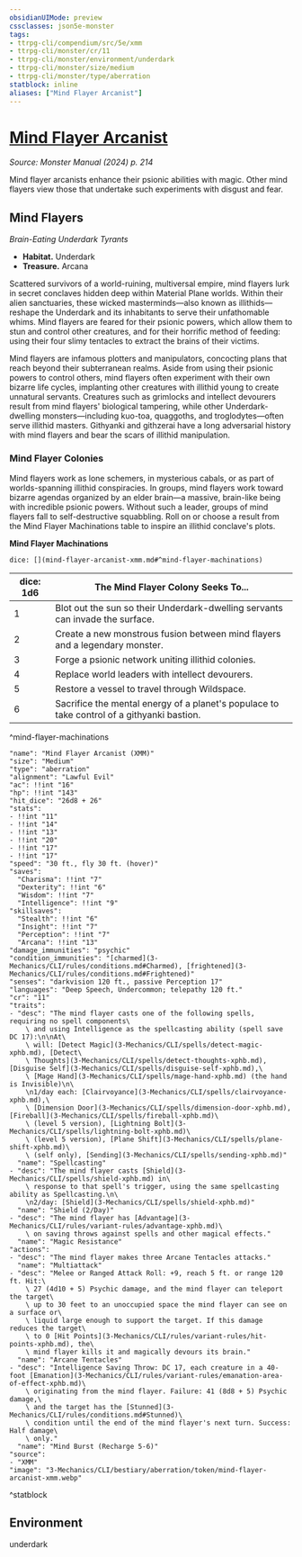 ```yaml
---
obsidianUIMode: preview
cssclasses: json5e-monster
tags:
- ttrpg-cli/compendium/src/5e/xmm
- ttrpg-cli/monster/cr/11
- ttrpg-cli/monster/environment/underdark
- ttrpg-cli/monster/size/medium
- ttrpg-cli/monster/type/aberration
statblock: inline
aliases: ["Mind Flayer Arcanist"]
---
```

# [Mind Flayer Arcanist](3-Mechanics\CLI\bestiary\aberration/mind-flayer-arcanist-xmm.md)
*Source: Monster Manual (2024) p. 214*  

Mind flayer arcanists enhance their psionic abilities with magic. Other mind flayers view those that undertake such experiments with disgust and fear.

## Mind Flayers

*Brain-Eating Underdark Tyrants*

- **Habitat.** Underdark  
- **Treasure.** Arcana  

Scattered survivors of a world-ruining, multiversal empire, mind flayers lurk in secret conclaves hidden deep within Material Plane worlds. Within their alien sanctuaries, these wicked masterminds—also known as illithids—reshape the Underdark and its inhabitants to serve their unfathomable whims. Mind flayers are feared for their psionic powers, which allow them to stun and control other creatures, and for their horrific method of feeding: using their four slimy tentacles to extract the brains of their victims.

Mind flayers are infamous plotters and manipulators, concocting plans that reach beyond their subterranean realms. Aside from using their psionic powers to control others, mind flayers often experiment with their own bizarre life cycles, implanting other creatures with illithid young to create unnatural servants. Creatures such as grimlocks and intellect devourers result from mind flayers' biological tampering, while other Underdark-dwelling monsters—including kuo-toa, quaggoths, and troglodytes—often serve illithid masters. Githyanki and githzerai have a long adversarial history with mind flayers and bear the scars of illithid manipulation.

### Mind Flayer Colonies

Mind flayers work as lone schemers, in mysterious cabals, or as part of worlds-spanning illithid conspiracies. In groups, mind flayers work toward bizarre agendas organized by an elder brain—a massive, brain-like being with incredible psionic powers. Without such a leader, groups of mind flayers fall to self-destructive squabbling. Roll on or choose a result from the Mind Flayer Machinations table to inspire an illithid conclave's plots.

**Mind Flayer Machinations**

`dice: [](mind-flayer-arcanist-xmm.md#^mind-flayer-machinations)`

| dice: 1d6 | The Mind Flayer Colony Seeks To... |
|-----------|------------------------------------|
| 1 | Blot out the sun so their Underdark-dwelling servants can invade the surface. |
| 2 | Create a new monstrous fusion between mind flayers and a legendary monster. |
| 3 | Forge a psionic network uniting illithid colonies. |
| 4 | Replace world leaders with intellect devourers. |
| 5 | Restore a vessel to travel through Wildspace. |
| 6 | Sacrifice the mental energy of a planet's populace to take control of a githyanki bastion. |
^mind-flayer-machinations

```statblock
"name": "Mind Flayer Arcanist (XMM)"
"size": "Medium"
"type": "aberration"
"alignment": "Lawful Evil"
"ac": !!int "16"
"hp": !!int "143"
"hit_dice": "26d8 + 26"
"stats":
- !!int "11"
- !!int "14"
- !!int "13"
- !!int "20"
- !!int "17"
- !!int "17"
"speed": "30 ft., fly 30 ft. (hover)"
"saves":
  "Charisma": !!int "7"
  "Dexterity": !!int "6"
  "Wisdom": !!int "7"
  "Intelligence": !!int "9"
"skillsaves":
  "Stealth": !!int "6"
  "Insight": !!int "7"
  "Perception": !!int "7"
  "Arcana": !!int "13"
"damage_immunities": "psychic"
"condition_immunities": "[charmed](3-Mechanics/CLI/rules/conditions.md#Charmed), [frightened](3-Mechanics/CLI/rules/conditions.md#Frightened)"
"senses": "darkvision 120 ft., passive Perception 17"
"languages": "Deep Speech, Undercommon; telepathy 120 ft."
"cr": "11"
"traits":
- "desc": "The mind flayer casts one of the following spells, requiring no spell components\
    \ and using Intelligence as the spellcasting ability (spell save DC 17):\n\nAt\
    \ will: [Detect Magic](3-Mechanics/CLI/spells/detect-magic-xphb.md), [Detect\
    \ Thoughts](3-Mechanics/CLI/spells/detect-thoughts-xphb.md), [Disguise Self](3-Mechanics/CLI/spells/disguise-self-xphb.md),\
    \ [Mage Hand](3-Mechanics/CLI/spells/mage-hand-xphb.md) (the hand is Invisible)\n\
    \n1/day each: [Clairvoyance](3-Mechanics/CLI/spells/clairvoyance-xphb.md),\
    \ [Dimension Door](3-Mechanics/CLI/spells/dimension-door-xphb.md), [Fireball](3-Mechanics/CLI/spells/fireball-xphb.md)\
    \ (level 5 version), [Lightning Bolt](3-Mechanics/CLI/spells/lightning-bolt-xphb.md)\
    \ (level 5 version), [Plane Shift](3-Mechanics/CLI/spells/plane-shift-xphb.md)\
    \ (self only), [Sending](3-Mechanics/CLI/spells/sending-xphb.md)"
  "name": "Spellcasting"
- "desc": "The mind flayer casts [Shield](3-Mechanics/CLI/spells/shield-xphb.md) in\
    \ response to that spell's trigger, using the same spellcasting ability as Spellcasting.\n\
    \n2/day: [Shield](3-Mechanics/CLI/spells/shield-xphb.md)"
  "name": "Shield (2/Day)"
- "desc": "The mind flayer has [Advantage](3-Mechanics/CLI/rules/variant-rules/advantage-xphb.md)\
    \ on saving throws against spells and other magical effects."
  "name": "Magic Resistance"
"actions":
- "desc": "The mind flayer makes three Arcane Tentacles attacks."
  "name": "Multiattack"
- "desc": "Melee or Ranged Attack Roll: +9, reach 5 ft. or range 120 ft. Hit:\
    \ 27 (4d10 + 5) Psychic damage, and the mind flayer can teleport the target\
    \ up to 30 feet to an unoccupied space the mind flayer can see on a surface or\
    \ liquid large enough to support the target. If this damage reduces the target\
    \ to 0 [Hit Points](3-Mechanics/CLI/rules/variant-rules/hit-points-xphb.md), the\
    \ mind flayer kills it and magically devours its brain."
  "name": "Arcane Tentacles"
- "desc": "Intelligence Saving Throw: DC 17, each creature in a 40-foot [Emanation](3-Mechanics/CLI/rules/variant-rules/emanation-area-of-effect-xphb.md)\
    \ originating from the mind flayer. Failure: 41 (8d8 + 5) Psychic damage,\
    \ and the target has the [Stunned](3-Mechanics/CLI/rules/conditions.md#Stunned)\
    \ condition until the end of the mind flayer's next turn. Success: Half damage\
    \ only."
  "name": "Mind Burst (Recharge 5-6)"
"source":
- "XMM"
"image": "3-Mechanics/CLI/bestiary/aberration/token/mind-flayer-arcanist-xmm.webp"
```
^statblock

## Environment

underdark